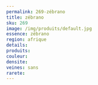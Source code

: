 ```yaml
---
permalink: 269-zébrano
title: zébrano 
sku: 269
image: /img/produits/default.jpg
essence: zébrano 
region: afrique
details: 
produits: 
couleur: 
densite: 
veines: sans
rarete: 
---
```

